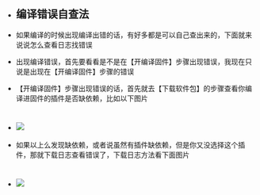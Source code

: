 - ## 编译错误自查法

- 如果编译的时候出现编译出错的话，有好多都是可以自己查出来的，下面就来说说怎么查看日志找错误

- 出现编译错误，首先要看看是不是在【开编译固件】步骤出现错误，我现在只说是出现在【开编译固件】步骤的错误

- 【开编译固件】步骤出现错误的话，首先就去【下载软件包】的步骤查看你编译进固件的插件是否缺依赖，比如以下图片
- # <img src="https://github.com/danshui-git/shuoming/blob/master/doc/er2.png" />
- 如果以上么发现缺依赖，或者说虽然有插件缺依赖，但是你又没选择这个插件，那就下载日志查看错误了，下载日志方法看下面图片
- # <img src="https://github.com/danshui-git/shuoming/blob/master/doc/er.png" />
